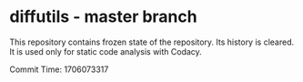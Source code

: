 # diffutils - master branch

This repository contains frozen state of the repository.
Its history is cleared. It is used only for static code
analysis with Codacy.

Commit Time: 1706073317